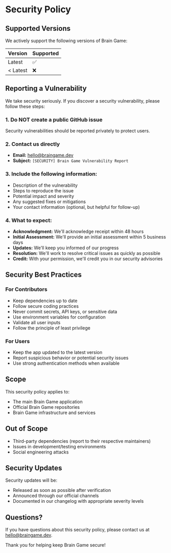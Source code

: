 # Security Policy

## Supported Versions

We actively support the following versions of Brain Game:

| Version | Supported          |
| ------- | ------------------ |
| Latest  | :white_check_mark: |
| < Latest| :x:                |

## Reporting a Vulnerability

We take security seriously. If you discover a security vulnerability, please follow these steps:

### 1. **Do NOT** create a public GitHub issue
Security vulnerabilities should be reported privately to protect users.

### 2. **Contact us directly**
- **Email:** hello@braingame.dev
- **Subject:** `[SECURITY] Brain Game Vulnerability Report`

### 3. **Include the following information:**
- Description of the vulnerability
- Steps to reproduce the issue
- Potential impact and severity
- Any suggested fixes or mitigations
- Your contact information (optional, but helpful for follow-up)

### 4. **What to expect:**
- **Acknowledgment:** We'll acknowledge receipt within 48 hours
- **Initial Assessment:** We'll provide an initial assessment within 5 business days
- **Updates:** We'll keep you informed of our progress
- **Resolution:** We'll work to resolve critical issues as quickly as possible
- **Credit:** With your permission, we'll credit you in our security advisories

## Security Best Practices

### For Contributors
- Keep dependencies up to date
- Follow secure coding practices
- Never commit secrets, API keys, or sensitive data
- Use environment variables for configuration
- Validate all user inputs
- Follow the principle of least privilege

### For Users
- Keep the app updated to the latest version
- Report suspicious behavior or potential security issues
- Use strong authentication methods when available

## Scope

This security policy applies to:
- The main Brain Game application
- Official Brain Game repositories
- Brain Game infrastructure and services

## Out of Scope
- Third-party dependencies (report to their respective maintainers)
- Issues in development/testing environments
- Social engineering attacks

## Security Updates

Security updates will be:
- Released as soon as possible after verification
- Announced through our official channels
- Documented in our changelog with appropriate severity levels

## Questions?

If you have questions about this security policy, please contact us at hello@braingame.dev.

Thank you for helping keep Brain Game secure! 